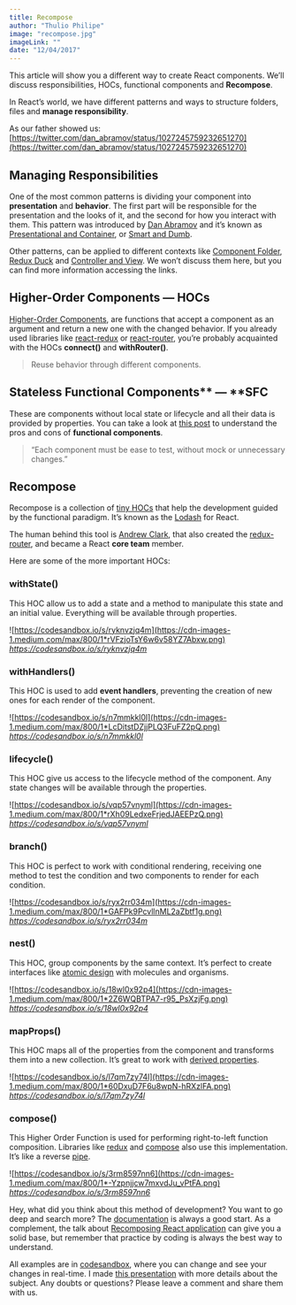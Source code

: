 ```yaml
---
title: Recompose
author: "Thulio Philipe"
image: "recompose.jpg"
imageLink: ""
date: "12/04/2017"
---
```


This article will show you a different way to create React components. We’ll discuss responsibilities, HOCs, functional components and **Recompose**.

In React’s world, we have different patterns and ways to structure folders, files and **manage responsibility**.

As our father showed us: [https://twitter.com/dan_abramov/status/1027245759232651270](https://twitter.com/dan_abramov/status/1027245759232651270)

## Managing Responsibilities

One of the most common patterns is dividing your component into **presentation** and **behavior**. The first part will be responsible for the presentation and the looks of it, and the second for how you interact with them. This pattern was introduced by [Dan Abramov](https://twitter.com/dan_abramov) and it’s known as [Presentational and Container](https://medium.com/@dan_abramov/smart-and-dumb-components-7ca2f9a7c7d0), or [Smart and Dumb](https://medium.com/@thejasonfile/dumb-components-and-smart-components-e7b33a698d43).

Other patterns, can be applied to different contexts like [Component Folder](https://medium.com/styled-components/component-folder-pattern-ee42df37ec68), [Redux Duck](https://medium.freecodecamp.org/scaling-your-redux-app-with-ducks-6115955638be) and [Controller and View](https://reactarmory.com/answers/how-should-i-separate-components). We won’t discuss them here, but you can find more information accessing the links.

## Higher-Order Components — HOCs

[Higher-Order Components](https://reactjs.org/docs/higher-order-components.html), are functions that accept a component as an argument and return a new one with the changed behavior. If you already used libraries like [react-redux](https://github.com/reduxjs/react-redux) or [react-router](https://github.com/ReactTraining/react-router), you’re probably acquainted with the HOCs **connect()** and **withRouter()**.

> Reuse behavior through different components.

## Stateless Functional Components** — **SFC

These are components without local state or lifecycle and all their data is provided by properties. You can take a look at [this post](https://hackernoon.com/react-stateless-functional-components-nine-wins-you-might-have-overlooked-997b0d933dbc) to understand the pros and cons of **functional components**.

> “Each component must be ease to test, without mock or unnecessary changes.”

## Recompose

Recompose is a collection of [tiny HOCs](https://github.com/acdlite/recompose/blob/master/docs/API.md#higher-order-components) that help the development guided by the functional paradigm. It’s known as the [Lodash](https://lodash.com/) for React.

The human behind this tool is [Andrew Clark](https://twitter.com/acdlite), that also created the [redux-router](https://github.com/acdlite/redux-router), and became a React **core team** member.

Here are some of the more important HOCs:

### **withState()**

This HOC allow us to add a state and a method to manipulate this state and an initial value. Everything will be available through properties.

![https://codesandbox.io/s/ryknvzjq4m](https://cdn-images-1.medium.com/max/800/1*rVFzjoTsY6w6v58YZ7Abxw.png)
*https://codesandbox.io/s/ryknvzjq4m*

### withHandlers()

This HOC is used to add **event handlers**, preventing the creation of new ones for each render of the component.

![https://codesandbox.io/s/n7mmkkl0l](https://cdn-images-1.medium.com/max/800/1*LcDitstDZjjPLQ3FuFZ2pQ.png)
*https://codesandbox.io/s/n7mmkkl0l*

### lifecycle()

This HOC give us access to the lifecycle method of the component. Any state changes will be available through the properties.

![https://codesandbox.io/s/vqp57vnyml](https://cdn-images-1.medium.com/max/800/1*rXh09LedxeFrjedJAEEPzQ.png)
*https://codesandbox.io/s/vqp57vnyml*

### branch()

This HOC is perfect to work with conditional rendering, receiving one method to test the condition and two components to render for each condition.

![https://codesandbox.io/s/ryx2rr034m](https://cdn-images-1.medium.com/max/800/1*GAFPk9PcvllnML2aZbtf1g.png)
*https://codesandbox.io/s/ryx2rr034m*

### nest()

This HOC, group components by the same context. It’s perfect to create interfaces like [atomic design](http://bradfrost.com/blog/post/atomic-web-design/) with molecules and organisms.

![https://codesandbox.io/s/18wl0x92p4](https://cdn-images-1.medium.com/max/800/1*2Z6WQBTPA7-r95_PsXzjFg.png)
*https://codesandbox.io/s/18wl0x92p4*

### mapProps()

This HOC maps all of the properties from the component and transforms them into a new collection. It’s great to work with [derived properties](https://reactjs.org/blog/2018/06/07/you-probably-dont-need-derived-state.html#when-to-use-derived-state).

![https://codesandbox.io/s/l7qm7zy74l](https://cdn-images-1.medium.com/max/800/1*60DxuD7F6u8wpN-hRXzlFA.png)
*https://codesandbox.io/s/l7qm7zy74l*

### compose()

This Higher Order Function is used for performing right-to-left function composition. Libraries like [redux](https://redux.js.org/api/compose) and [compose](https://github.com/kriszyp/compose) also use this implementation. It’s like a reverse [pipe](https://developer.mozilla.org/en-US/docs/Web/JavaScript/Reference/Operators/Pipeline_operator).

![https://codesandbox.io/s/3rm8597nn6](https://cdn-images-1.medium.com/max/800/1*-Yzpnjjcw7mxvdJu_vPtFA.png)
*https://codesandbox.io/s/3rm8597nn6*

Hey, what did you think about this method of development? You want to go deep
and search more? The [documentation](https://github.com/acdlite/recompose/blob/master/docs/API.md) is always a good start. As a complement, the talk about [Recomposing React application](https://www.youtube.com/watch?v=zD_judE-bXk&t=2s) can give you a solid base, but remember that practice by coding is always the best way to understand.

All examples are in [codesandbox](http://codesandbox.io/), where you can change and see your changes in real-time. I made [this presentation](https://speakerdeck.com/thulioph/recompose) with more details about the subject. Any doubts or questions? Please leave a comment and share them with us.
